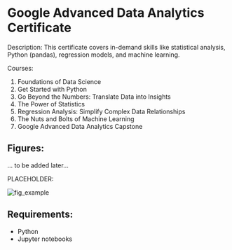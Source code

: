 Google Advanced Data Analytics Certificate
====

Description: This certificate covers in-demand skills like statistical analysis, Python (pandas), regression models, and machine learning.

Courses:

1. Foundations of Data Science
2. Get Started with Python
3. Go Beyond the Numbers: Translate Data into Insights
4. The Power of Statistics
5. Regression Analysis: Simplify Complex Data Relationships
6. The Nuts and Bolts of Machine Learning
7. Google Advanced Data Analytics Capstone

## Figures:

... to be added later...

PLACEHOLDER:

![fig_example](https://github.com/ianpaga/N_body_problem/assets/57350668/232ca0d8-56de-4cb1-84e2-13a07fa8e7b8)

## Requirements:

- Python
- Jupyter notebooks 
